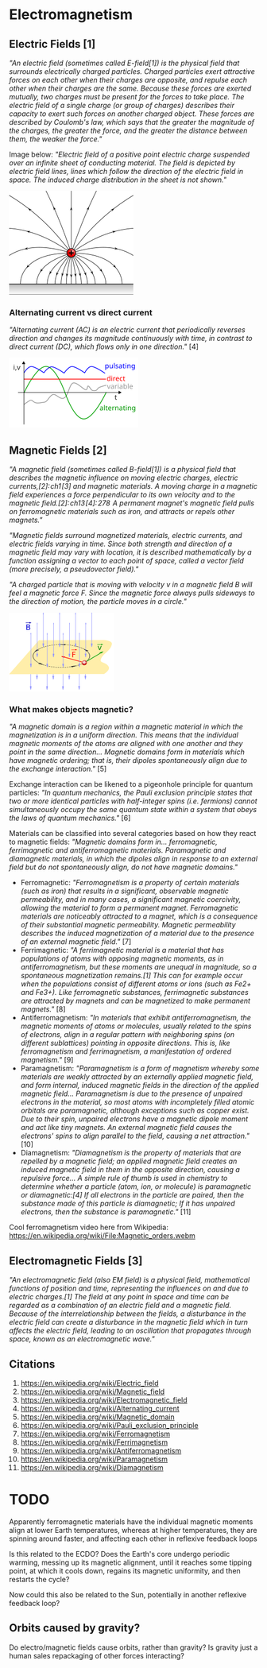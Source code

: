 # Electromagnetism

## Electric Fields [1]

*"An electric field (sometimes called E-field[1]) is the physical field that surrounds electrically charged particles. Charged particles exert attractive forces on each other when their charges are opposite, and repulse each other when their charges are the same. Because these forces are exerted mutually, two charges must be present for the forces to take place. The electric field of a single charge (or group of charges) describes their capacity to exert such forces on another charged object. These forces are described by Coulomb's law, which says that the greater the magnitude of the charges, the greater the force, and the greater the distance between them, the weaker the force."*

Image below: *"Electric field of a positive point electric charge suspended over an infinite sheet of conducting material. The field is depicted by electric field lines, lines which follow the direction of the electric field in space. The induced charge distribution in the sheet is not shown."*

![](img/electric-field.svg.png)

### Alternating current vs direct current

*"Alternating current (AC) is an electric current that periodically reverses direction and changes its magnitude continuously with time, in contrast to direct current (DC), which flows only in one direction."* [4]

![](img/ac.png)

## Magnetic Fields [2]

*"A magnetic field (sometimes called B-field[1]) is a physical field that describes the magnetic influence on moving electric charges, electric currents,[2]: ch1 [3] and magnetic materials. A moving charge in a magnetic field experiences a force perpendicular to its own velocity and to the magnetic field.[2]: ch13 [4]: 278  A permanent magnet's magnetic field pulls on ferromagnetic materials such as iron, and attracts or repels other magnets."*

*"Magnetic fields surround magnetized materials, electric currents, and electric fields varying in time. Since both strength and direction of a magnetic field may vary with location, it is described mathematically by a function assigning a vector to each point of space, called a vector field (more precisely, a pseudovector field)."*

*"A charged particle that is moving with velocity v in a magnetic field B will feel a magnetic force F. Since the magnetic force always pulls sideways to the direction of motion, the particle moves in a circle."*

![](img/magnetic-force.svg.png)

### What makes objects magnetic?

*"A magnetic domain is a region within a magnetic material in which the magnetization is in a uniform direction. This means that the individual magnetic moments of the atoms are aligned with one another and they point in the same direction... Magnetic domains form in materials which have magnetic ordering; that is, their dipoles spontaneously align due to the exchange interaction."* [5]

Exchange interaction can be likened to a pigeonhole principle for quantum particles: *"In quantum mechanics, the Pauli exclusion principle states that two or more identical particles with half-integer spins (i.e. fermions) cannot simultaneously occupy the same quantum state within a system that obeys the laws of quantum mechanics."* [6]

Materials can be classified into several categories based on how they react to magnetic fields: *"Magnetic domains form in... ferromagnetic, ferrimagnetic and antiferromagnetic materials. Paramagnetic and diamagnetic materials, in which the dipoles align in response to an external field but do not spontaneously align, do not have magnetic domains."*
- Ferromagnetic: *"Ferromagnetism is a property of certain materials (such as iron) that results in a significant, observable magnetic permeability, and in many cases, a significant magnetic coercivity, allowing the material to form a permanent magnet. Ferromagnetic materials are noticeably attracted to a magnet, which is a consequence of their substantial magnetic permeability. Magnetic permeability describes the induced magnetization of a material due to the presence of an external magnetic field."* [7]
- Ferrimagnetic: *"A ferrimagnetic material is a material that has populations of atoms with opposing magnetic moments, as in antiferromagnetism, but these moments are unequal in magnitude, so a spontaneous magnetization remains.[1] This can for example occur when the populations consist of different atoms or ions (such as Fe2+ and Fe3+). Like ferromagnetic substances, ferrimagnetic substances are attracted by magnets and can be magnetized to make permanent magnets."* [8]
- Antiferromagnetism: *"In materials that exhibit antiferromagnetism, the magnetic moments of atoms or molecules, usually related to the spins of electrons, align in a regular pattern with neighboring spins (on different sublattices) pointing in opposite directions. This is, like ferromagnetism and ferrimagnetism, a manifestation of ordered magnetism."* [9]
- Paramagnetism: *"Paramagnetism is a form of magnetism whereby some materials are weakly attracted by an externally applied magnetic field, and form internal, induced magnetic fields in the direction of the applied magnetic field... Paramagnetism is due to the presence of unpaired electrons in the material, so most atoms with incompletely filled atomic orbitals are paramagnetic, although exceptions such as copper exist. Due to their spin, unpaired electrons have a magnetic dipole moment and act like tiny magnets. An external magnetic field causes the electrons' spins to align parallel to the field, causing a net attraction."* [10]
- Diamagnetism: *"Diamagnetism is the property of materials that are repelled by a magnetic field; an applied magnetic field creates an induced magnetic field in them in the opposite direction, causing a repulsive force... A simple rule of thumb is used in chemistry to determine whether a particle (atom, ion, or molecule) is paramagnetic or diamagnetic:[4] If all electrons in the particle are paired, then the substance made of this particle is diamagnetic; If it has unpaired electrons, then the substance is paramagnetic."* [11]

Cool ferromagnetism video here from Wikipedia: https://en.wikipedia.org/wiki/File:Magnetic_orders.webm

## Electromagnetic Fields [3]

*"An electromagnetic field (also EM field) is a physical field, mathematical functions of position and time, representing the influences on and due to electric charges.[1] The field at any point in space and time can be regarded as a combination of an electric field and a magnetic field. Because of the interrelationship between the fields, a disturbance in the electric field can create a disturbance in the magnetic field which in turn affects the electric field, leading to an oscillation that propagates through space, known as an electromagnetic wave."*

## Citations

1. https://en.wikipedia.org/wiki/Electric_field
2. https://en.wikipedia.org/wiki/Magnetic_field
3. https://en.wikipedia.org/wiki/Electromagnetic_field
4. https://en.wikipedia.org/wiki/Alternating_current
5. https://en.wikipedia.org/wiki/Magnetic_domain
6. https://en.wikipedia.org/wiki/Pauli_exclusion_principle
7. https://en.wikipedia.org/wiki/Ferromagnetism
8. https://en.wikipedia.org/wiki/Ferrimagnetism
9. https://en.wikipedia.org/wiki/Antiferromagnetism
10. https://en.wikipedia.org/wiki/Paramagnetism
11. https://en.wikipedia.org/wiki/Diamagnetism

# TODO

Apparently ferromagnetic materials have the individual magnetic moments align at lower Earth temperatures, whereas at higher temperatures, they are spinning around faster, and affecting each other in reflexive feedback loops

Is this related to the ECDO? Does the Earth's core undergo periodic warming, messing up its magnetic alignment, until it reaches some tipping point, at which it cools down, regains its magnetic uniformity, and then restarts the cycle?

Now could this also be related to the Sun, potentially in another reflexive feedback loop?

## Orbits caused by gravity?

Do electro/magnetic fields cause orbits, rather than gravity? Is gravity just a human sales repackaging of other forces interacting?